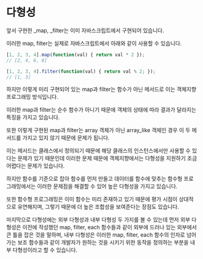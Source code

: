 # 다형성

앞서 구현한 \_map, \_filter는 이미 자바스크립트에서 구현되어 있습니다.

이러한 map, filter는 실제로 자바스크립트에서 아래와 같이 사용할 수 있습니다.

```javascript
[1, 2, 3, 4].map(function(val) { return val * 2 });
// [2, 4, 6, 8]

[1, 2, 3, 4].filter(function(val) { return val % 2; });
// [1, 3]
```

하지만 이렇게 미리 구현되어 있는 map과 filter는 함수가 아닌 메서드로 이는 객체지향 프로그래밍 방식입니다.

이러한 map과 filter는 순수 함수가 아니기 때문에 객체의 상태에 따라 결과가 달라지는 특징을 가지고 있습니다.

또한 이렇게 구현된 map과 filter는 array 객체가 아닌 array\_like 객체인 경우 이 두 메서드를 가지고 있지 않기 때문에 문제가 됩니다.

이는 메서드는 클래스에서 정의되기 때문에 해당 클래스의 인스턴스에서만 사용할 수 있다는 문제가 있기 때문인데 이러한 문제 때문에 객체지향에서는 다형성을 지원하기 조금 어렵다는 문제가 있습니다.

하지만 함수를 기준으로 잡아 함수를 먼저 만들고 데이터를 함수에 맞추는 함수형 프로그래밍에서는 이러한 문제점을 해결할 수 있어 높은 다형성을 가지고 있습니다.

또한 함수형 프로그래밍은 이미 함수는 미리 존재하고 있기 때문에 평가 시점이 상대적으로 유연해지며, 그렇기 때문에 더 높은 조합성을 보여준다는 장점도 있습니다.

마지막으로 다형성에는 외부 다형성과 내부 다형성 두 가지를 볼 수 있는데 먼저 외부 다형성은 이전에 작성했던 map, filter, each 함수들과 같이 외부에 드러나 있는 외부에서 큰 틀을 잡은 것을 말하며, 내부 다형성은 이러한 map, filter, each 함수의 인자로 넘어가는 보조 함수들과 같이 개발자가 원하는 것을 시키기 위한 동작을 정의하는 부분을 내부 다형성이라고 할 수 있습니다.


